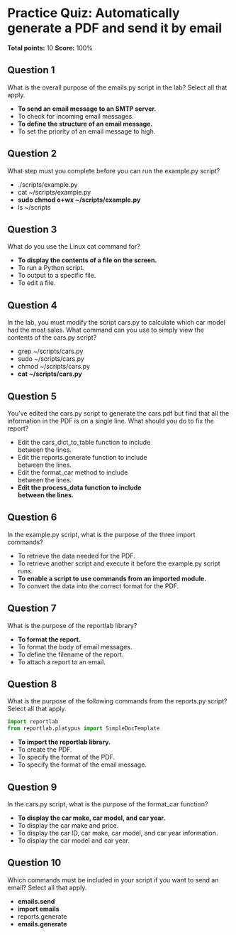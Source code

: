 # Practice Quiz: Automatically generate a PDF and send it by email
**Total points:** 10
**Score:** 100%

## Question 1
What is the overall purpose of the emails.py script in the lab? Select all that apply. 

- **To send an email message to an SMTP server.**
- To check for incoming email messages.
- **To define the structure of an email message.**
- To set the priority of an email message to high.

## Question 2
What step must you complete before you can run the example.py script?

- ./scripts/example.py
- cat ~/scripts/example.py
- **sudo chmod o+wx ~/scripts/example.py**
- ls ~/scripts

## Question 3
What do you use the Linux cat command for? 

- **To display the contents of a file on the screen.**
- To run a Python script.
- To output to a specific file.
- To edit a file.

## Question 4
In the lab, you must modify the script cars.py to calculate which car model had the most sales. What command can you use to simply view the contents of the cars.py script? 

- grep ~/scripts/cars.py
- sudo ~/scripts/cars.py
- chmod ~/scripts/cars.py
- **cat ~/scripts/cars.py**

## Question 5
You’ve edited the cars.py script to generate the cars.pdf but find that all the information in the PDF is on a single line. What should you do to fix the report?

- Edit the cars_dict_to_table function to include <br/> between the lines.
- Edit the reports.generate function to include <br/> between the lines.
- Edit the format_car method to include <br/> between the lines.
- **Edit the process_data function to include <br/> between the lines.**

## Question 6
In the example.py script, what is the purpose of the three import commands? 

- To retrieve the data needed for the PDF. 
- To retrieve another script and execute it before the example.py script runs.
- **To enable a script to use commands from an imported module.**
- To convert the data into the correct format for the PDF.

## Question 7
What is the purpose of the reportlab library? 

- **To format the report.**
- To format the body of email messages.
- To define the filename of the report.
- To attach a report to an email.

## Question 8
What is the purpose of the following commands from the reports.py script? Select all that apply. 

```python
import reportlab
from reportlab.platypus import SimpleDocTemplate
```

- **To import the reportlab library.**
- To create the PDF.
- To specify the format of the PDF.
- To specify the format of the email message.

## Question 9
In the cars.py script, what is the purpose of the format_car function? 

- **To display the car make, car model, and car year.**
- To display the car make and price.
- To display the car ID, car make, car model, and car year information.
- To display the car model and car year.

## Question 10
Which commands must be included in your script if you want to send an email? Select all that apply. 

- **emails.send**
- **import emails**
- reports.generate
- **emails.generate**